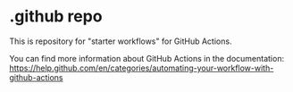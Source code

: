 # .github repo
This is repository for "starter workflows" for GitHub Actions.

You can find more information about GitHub Actions in the documentation: https://help.github.com/en/categories/automating-your-workflow-with-github-actions
